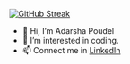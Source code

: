 [![GitHub Streak](https://streak-stats.demolab.com/?user=AP-007)](https://git.io/streak-stats)

- 👋 Hi, I’m Adarsha Poudel
- 👀 I’m interested in coding.
- 📫 Connect me in <a href="https://www.linkedin.com/in/adarsha-poudel-065b21244/">LinkedIn</a>


